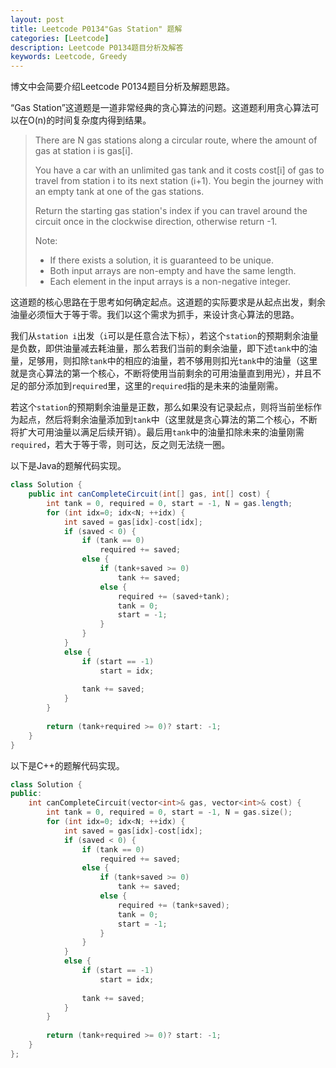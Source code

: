 ```yaml
---
layout: post
title: Leetcode P0134"Gas Station" 题解
categories: [Leetcode]
description: Leetcode P0134题目分析及解答
keywords: Leetcode, Greedy
---
```


博文中会简要介绍Leetcode P0134题目分析及解题思路。

“Gas Station”这道题是一道非常经典的贪心算法的问题。这道题利用贪心算法可以在O(n)的时间复杂度内得到结果。

> There are N gas stations along a circular route, where the amount of gas at station i is gas[i].
> 
> You have a car with an unlimited gas tank and it costs cost[i] of gas to travel from station i to its next station (i+1). You begin the journey with an empty tank at one of the gas stations.
> 
> Return the starting gas station's index if you can travel around the circuit once in the clockwise direction, otherwise return -1.
> 
> Note:
> 
> - If there exists a solution, it is guaranteed to be unique.
> - Both input arrays are non-empty and have the same length.
> - Each element in the input arrays is a non-negative integer.

这道题的核心思路在于思考如何确定起点。这道题的实际要求是从起点出发，剩余油量必须恒大于等于零。我们以这个需求为抓手，来设计贪心算法的思路。

我们从`station i`出发（`i`可以是任意合法下标），若这个`station`的预期剩余油量是负数，即供油量减去耗油量，那么若我们当前的剩余油量，即下述`tank`中的油量，足够用，则扣除`tank`中的相应的油量，若不够用则扣光`tank`中的油量（这里就是贪心算法的第一个核心，不断将使用当前剩余的可用油量直到用光），并且不足的部分添加到`required`里，这里的`required`指的是未来的油量刚需。

若这个`station`的预期剩余油量是正数，那么如果没有记录起点，则将当前坐标作为起点，然后将剩余油量添加到`tank`中（这里就是贪心算法的第二个核心，不断将扩大可用油量以满足后续开销）。最后用`tank`中的油量扣除未来的油量刚需`required`，若大于等于零，则可达，反之则无法绕一圈。

以下是Java的题解代码实现。
```java
class Solution {
    public int canCompleteCircuit(int[] gas, int[] cost) {
        int tank = 0, required = 0, start = -1, N = gas.length;
        for (int idx=0; idx<N; ++idx) {
            int saved = gas[idx]-cost[idx];
            if (saved < 0) {
                if (tank == 0)
                    required += saved;
                else {
                    if (tank+saved >= 0)
                        tank += saved;
                    else {
                        required += (saved+tank);
                        tank = 0;
                        start = -1;
                    }
                }
            }
            else {
                if (start == -1)
                    start = idx;
                
                tank += saved;
            }
        }
        
        return (tank+required >= 0)? start: -1;
    }
}
```

以下是C++的题解代码实现。
```cpp
class Solution {
public:
    int canCompleteCircuit(vector<int>& gas, vector<int>& cost) {
        int tank = 0, required = 0, start = -1, N = gas.size();
        for (int idx=0; idx<N; ++idx) {
            int saved = gas[idx]-cost[idx];
            if (saved < 0) {
                if (tank == 0)
                    required += saved;
                else {
                    if (tank+saved >= 0)
                        tank += saved;
                    else {
                        required += (tank+saved);
                        tank = 0;
                        start = -1;
                    }
                }
            }
            else {
                if (start == -1)
                    start = idx;
                
                tank += saved;
            }
        }
        
        return (tank+required >= 0)? start: -1;
    }
};
```